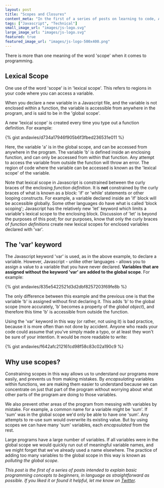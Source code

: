 ```yaml
---
layout: post
title: "Scopes and Closures"
content_meta: "In the first of a series of posts on learning to code, Andy Davies writes about the basic concepts of scopes and closures in Javascript."
tags: ["Javascript", "Technical"]
small_image_url: "images/js-logo.svg"
large_image_url: "images/js-logo.svg"
featured: true
featured_image_url: "images/js-logo-500x400.png"
---
```


There is more than one meaning of the word 'scope' when it comes to programming. 

## Lexical Scope

One use of the word 'scope' is in 'lexical scope'. This refers to regions in your code where you can access a variable.

When you declare a new variable in a Javascript file, and the variable is not enclosed within a function, the variable is accessible from anywhere in the program, and is said to be in the 'global scope'.

A new 'lexical scope' is created every time you type out a function definition. For example:

{% gist andavies/d734a17946f905b6f3fbed236531e011 %}

Here, the variable 'a' is in the global scope, and can be accessed from anywhere in the program. The variable 'b' is defined inside an enclosing function, and can only be accessed from within that function. Any attempt to access the variable from outside the function will throw an error. The region of code where the variable can be accessed is known as the 'lexical scope' of the variable.

Note that lexical scope in Javascript is constrained between the curly braces of the enclosing *function definition*. It is **not** constrained by the curly braces of what is known as a block: 'if' or 'while' statements or other looping constructs. For example, a variable declared inside an 'if' block will be accessible globally. Some other languages do have what is called 'block scoping'; Javascript has the relatively new 'let' keyword which limits a variable's lexical scope to the enclosing block. Discussion of 'let' is beyond the purposes of this post; for our purposes, know that only the curly braces of *function definitions* create new lexical scopes for enclosed variables declared with 'var'.


## The 'var' keyword

The Javascript keyword 'var' is used, as in the above example, to declare a variable. However, Javascript - unlike other languages - allows you to assign a value to a variable that you have never declared. **Variables that are assigned without the keyword 'var' are added to the global scope**. For example:

{% gist andavies/835e5422521d3d2dbf8257203f69fe8b %}

The only difference between this example and the previous one is that the variable 'b' is assigned without first declaring it. This adds 'b' to the global scope (more accurately, 'b' becomes a property of the *global object*), and therefore this time 'b' is accessible from outside the function.

Using the 'var' keyword in this way (or rather, not using it) is bad practice, because it is more often than not done by accident. Anyone who reads your code could assume that you've simply made a typo, or at least they won't be sure of your intention. It would be more readable to write:

{% gist andavies/f642afc212161cd98f58c83c02a190c9 %}


## Why use scopes?

Constraining scopes in this way allows us to understand our programs more easily, and prevents us from making mistakes. By *encapsulating* variables within functions, we are making them easier to understand because we can concentrate on just that part of the program without worrying about what other parts of the program are doing to those variables. 

We also prevent other areas of the program from messing with variables by mistake. For example, a common name for a variable might be 'sum'. If 'sum' was in the global scope we'd only be able to have one 'sum'. Any attempts to re-use sum would overwrite its existing value. But by using scopes we can have many 'sum' variables, each *encapsulated* from the rest. 

Large programs have a large number of variables. If all variables were in the global scope we would quickly run out of meaningful variable names, and we might forget that we've already used a name elsewhere. The practice of adding too many variables to the global scope in this way is known as *polluting the global scope*.

<!---
## Execution context

To follow...
-->

*This post is the first of a series of posts intended to explain basic programming concepts to beginners, in language as straightforward as possible. If you liked it or found it helpful, let me know on [Twitter](https://twitter.com/1andydavies1).*



